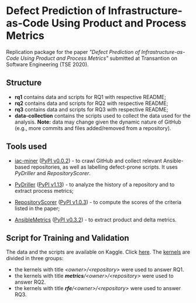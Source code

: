 # Defect Prediction of Infrastructure-as-Code Using Product and Process Metrics
Replication package for the paper *"Defect Prediction of Infrastructure-as-Code Using Product and Process Metrics"* submitted at Transantion on Software Engineering (TSE 2020).

## Structure
* **rq1** contains data and scripts for RQ1 with respective README;
* **rq2** contains data and scripts for RQ2 with respective README;
* **rq3** contains data and scripts for RQ3 with respective README;
* **data-collection** contains the scripts used to collect the data used for the analysis. **Note:** data may change given the dynamic nature of GitHub (e.g., more commits and files added/removed from a repository). 

## Tools used

* [iac-miner](https://github.com/stefanodallapalma/iac-miner) ([PyPI v0.0.2](https://pypi.org/project/iacminer/)) - to crawl GitHub and collect relevant Ansible-based repositories, as well as labelling defect-prone scripts. It uses *PyDriller* and *RepositoryScorer*.
  
* [PyDriller](https://github.com/ishepard/pydriller) ([PyPI v1.13](https://pypi.org/project/PyDriller/)) - to analyze the history of a repository and to extract process metrics;
  
* [RepositoryScorer](https://github.com/stefanodallapalma/repository-scorer) ([PyPI v1.0.3](https://pypi.org/project/repository-scorer/)) - to compute the scores of the criteria listed in the paper; 


* [AnsibleMetrics](https://github.com/radon-h2020/radon-ansible-metrics) ([PyPI v0.3.2](https://pypi.org/project/ansiblemetrics/)) - to extract product and delta metrics.


## Script for Training and Validation
The data and the scripts are available on Kaggle. Click [here](https://www.kaggle.com/stefadp/ansibledefectsprediction).
The [kernels](https://www.kaggle.com/stefadp/ansibledefectsprediction/kernels?sortBy=hotness&group=everyone&pageSize=20&datasetId=591542) are divided in three groups:

* the kernels with title *\<owner>/\<repository>* were used to answer RQ1.
* the kernels with title ***metrics**/\<owner>/\<repository>* were used to answer RQ2.
* the kernels with title ***rfe**/\<owner>/\<repository>* were used to answer RQ3.
